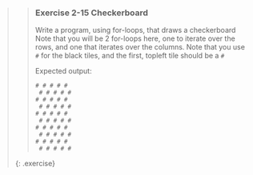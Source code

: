 >> ### Exercise 2-15 Checkerboard
>> 
>> Write a program, using for-loops, that draws a checkerboard
>> Note that you will be 2 for-loops here, one to iterate over the rows, and one that iterates over the columns. Note that you use `#` for the black tiles, and the first, topleft tile should be a `#`
>>
>> Expected output:
>>
>>```output
>> # # # # # 
>>  # # # # #
>> # # # # # 
>>  # # # # #
>> # # # # # 
>>  # # # # #
>> # # # # # 
>>  # # # # #
>> # # # # # 
>>  # # # # #
>>```
>>
>{: .exercise}